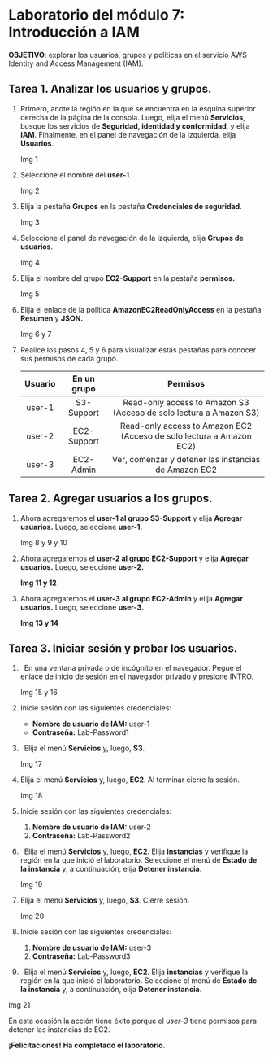 ﻿# **Laboratorio del módulo 7: Introducción a IAM**
**OBJETIVO**: explorar los usuarios, grupos y políticas en el servicio AWS Identity and Access Management (IAM).
## **Tarea 1. Analizar los usuarios y grupos.**
1. Primero, anote la región en la que se encuentra en la esquina superior derecha de la página de la consola. Luego, elija el menú **Servicios**, busque los servicios de **Seguridad, identidad y conformidad**, y elija **IAM**. Finalmente, en el panel de navegación de la izquierda, elija **Usuarios**.

   Img 1

1. Seleccione el nombre del **user-1**.

   Img 2

1. Elija la pestaña **Grupos** en la pestaña **Credenciales de seguridad**.

   Img 3

1. Seleccione el panel de navegación de la izquierda, elija **Grupos de usuarios**.

   Img 4

1. Elija el nombre del grupo **EC2-Support** en la pestaña **permisos.**

   Img 5

1. Elija el enlace de la política **AmazonEC2ReadOnlyAccess** en la pestaña **Resumen** y **JSON.**

   Img 6 y 7

1. Realice los pasos 4, 5 y 6 para visualizar estás pestañas para conocer sus permisos de cada grupo.

   |**Usuario**|**En un grupo**|**Permisos**|
   | :-: | :-: | :-: |
   |user-1|S3-Support|Read-only access to Amazon S3 (Acceso de solo lectura a Amazon S3)|
   |user-2|EC2-Support|Read-only access to Amazon EC2 (Acceso de solo lectura a Amazon EC2)|
   |user-3|EC2-Admin|Ver, comenzar y detener las instancias de Amazon EC2|

## **Tarea 2. Agregar usuarios a los grupos.**
1. Ahora agregaremos el **user-1 al grupo S3-Support** y elija **Agregar usuarios.** Luego, seleccione **user-1.**

   Img 8 y 9 y 10

1. Ahora agregaremos el **user-2 al grupo EC2-Support** y elija **Agregar usuarios.** Luego, seleccione **user-2.**

   **Img 11 y 12**

1. Ahora agregaremos el **user-3 al grupo EC2-Admin** y elija **Agregar usuarios.** Luego, seleccione **user-3.**

   **Img 13 y 14**
## **Tarea 3. Iniciar sesión y probar los usuarios.**
1. ` `En una ventana privada o de incógnito en el navegador. Pegue el enlace de inicio de sesión en el navegador privado y presione INTRO.

   Img 15 y 16

1. Inicie sesión con las siguientes credenciales:
   - **Nombre de usuario de IAM:** user-1
   - **Contraseña:** Lab-Password1
1. ` `Elija el menú **Servicios** y, luego, **S3**.

   Img 17

1. Elija el menú **Servicios** y, luego, **EC2**. Al terminar cierre la sesión.

   Img 18

1. Inicie sesión con las siguientes credenciales:
   1. **Nombre de usuario de IAM:** user-2
   1. **Contraseña:** Lab-Password2
1. ` `Elija el menú **Servicios** y, luego, **EC2**. Elija **instancias** y verifique la región en la que inició el laboratorio. Seleccione el menú de **Estado de la instancia** y, a continuación, elija **Detener instancia**.

   Img 19

1. Elija el menú **Servicios** y, luego, **S3**. Cierre sesión.

   Img 20

1. Inicie sesión con las siguientes credenciales:
   1. **Nombre de usuario de IAM:** user-3
   1. **Contraseña:** Lab-Password3
1. ` `Elija el menú **Servicios** y, luego, **EC2**. Elija **instancias** y verifique la región en la que inició el laboratorio. Seleccione el menú de **Estado de la instancia** y, a continuación, elija **Detener instancia.**

Img 21 

En esta ocasión la acción tiene éxito porque el *user-3* tiene permisos para 	detener las instancias de EC2.

**¡Felicitaciones! Ha completado el laboratorio.**
